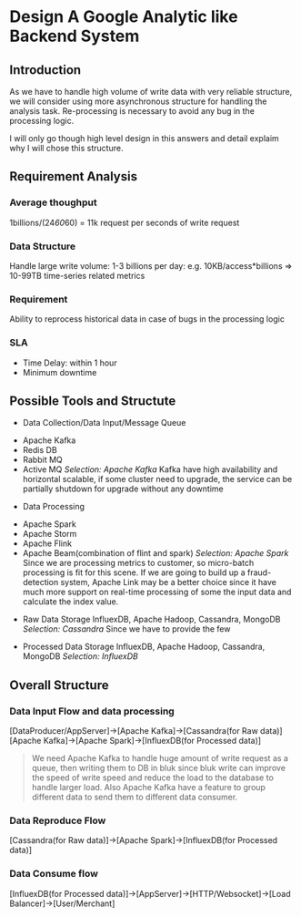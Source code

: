 # Design A Google Analytic like Backend System

## Introduction
As we have to handle high volume of write data with very reliable structure, we will consider using more asynchronous structure for handling the analysis task.
Re-processing is necessary to avoid any bug in the processing logic.

I will only go though high level design in this answers and detail explaim why I will chose this structure.


## Requirement Analysis

### Average thoughput
1billions/(24*60*60) = 11k request per seconds of write request

### Data Structure
Handle large write volume: 1-3 billions per day:
e.g. 10KB/access*billions => 10-99TB
time-series related metrics

### Requirement
Ability to reprocess historical data in case of bugs in the processing logic

### SLA
- Time Delay: within 1 hour
- Minimum downtime

## Possible Tools and Structute
- Data Collection/Data Input/Message Queue
*  Apache Kafka
*  Redis DB
*  Rabbit MQ
*  Active MQ
*Selection: Apache Kafka*
Kafka have high availability and horizontal scalable, if some cluster need to upgrade, the service can be partially shutdown for upgrade without any downtime

- Data Processing
*  Apache Spark
*  Apache Storm
*  Apache Flink
*  Apache Beam(combination of flint and spark)
*Selection: Apache Spark*
Since we are processing metrics to customer, so micro-batch processing is fit for this scene.
If we are going to build up a fraud-detection system, Apache Link may be a better choice since it have much more support on real-time processing of some the input data and calculate the index value.

- Raw Data Storage
InfluexDB, Apache Hadoop, Cassandra, MongoDB
*Selection: Cassandra*
Since we have to provide the few

- Processed Data Storage
InfluexDB, Apache Hadoop, Cassandra, MongoDB
*Selection: InfluexDB*

## Overall Structure
### Data Input Flow and data processing
\[DataProducer/AppServer\]->\[Apache Kafka\]->\[Cassandra(for Raw data)\]
		                        \[Apache Kafka\]->\[Apache Spark\]->\[InfluexDB(for Processed data)\]
>We need Apache Kafka to handle huge amount of write request as a queue, then writing them to DB in bluk
>since bluk write can improve the speed of write speed and reduce the load to the database to handle larger load.
>Also Apache Kafka have a feature to group different data to send them to different data consumer. 

### Data Reproduce Flow
\[Cassandra(for Raw data)\]->\[Apache Spark\]->\[InfluexDB(for Processed data)\]

### Data Consume flow
\[InfluexDB(for Processed data)\]->\[AppServer\]->\[HTTP/Websocket\]->\[Load Balancer\]->\[User/Merchant\]

